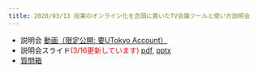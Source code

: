 ```yaml
---
title: 2020/03/13 授業のオンライン化を念頭に置いたTV会議ツールと使い方説明会
---
```



* 説明会 <a href="https://todai.tv/contents-list/lecture/online-teaching/01" target="_blank">動画（限定公開: 要UTokyo Account）</a>
* 説明会スライド<font color="red">(3/16更新しています)</font> [pdf](online_lecture.pdf), [pptx](online_lecture.pptx) 
* [質問箱](https://app.sli.do/event/utdcfwlc/live/questions)

<!--

* 開催案内 [pdf](announce.pdf), [docx](announce.docx)
* 説明会スライド [pdf](online_lecture.pdf), [pptx](online_lecture.pptx)
* [参加申し込み](https://tinyurl.com/t7a3zgb)
* [質問箱](https://app.sli.do/event/utdcfwlc/live/questions)
* [接続トラブル報告](https://tinyurl.com/rpf3brz)

-->
